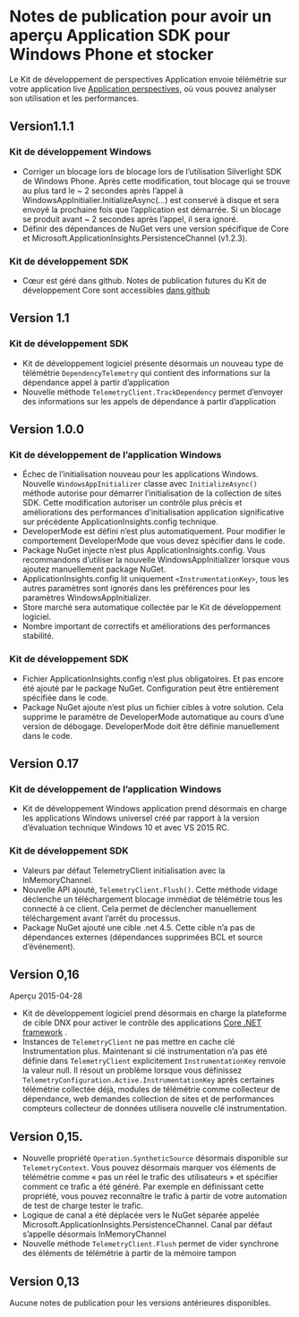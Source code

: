 <properties 
    pageTitle="Notes de publication pour Application perspectives pour Windows" 
    description="Les dernières mises à jour pour le Kit de développement Windows Store." 
    services="application-insights" 
    documentationCenter=""
    authors="alancameronwills" 
    manager="douge"/>
<tags 
    ms.service="application-insights" 
    ms.workload="tbd" 
    ms.tgt_pltfrm="ibiza" 
    ms.devlang="na" 
    ms.topic="article" 
    ms.date="02/12/2016" 
    ms.author="joshweb"/>
 
# <a name="release-notes-for-application-insights-sdk-for-windows-phone-and-store"></a>Notes de publication pour avoir un aperçu Application SDK pour Windows Phone et stocker

Le Kit de développement de perspectives Application envoie télémétrie sur votre application live [Application perspectives](https://azure.microsoft.com/services/application-insights/), où vous pouvez analyser son utilisation et les performances.


## <a name="version-111"></a>Version1.1.1

### <a name="windows-sdk"></a>Kit de développement Windows

- Corriger un blocage lors de blocage lors de l’utilisation Silverlight SDK de Windows Phone. Après cette modification, tout blocage qui se trouve au plus tard le ~ 2 secondes après l’appel à WindowsAppInitialier.InitializeAsync(...) est conservé à disque et sera envoyé la prochaine fois que l’application est démarrée. Si un blocage se produit avant ~ 2 secondes après l’appel, il sera ignoré.  
- Définir des dépendances de NuGet vers une version spécifique de Core et Microsoft.ApplicationInsights.PersistenceChannel (v1.2.3).   

### <a name="core-sdk"></a>Kit de développement SDK

- Cœur est géré dans github. Notes de publication futures du Kit de développement Core sont accessibles [dans github](http://github.com/Microsoft/ApplicationInsights-dotnet/releases)

## <a name="version-11"></a>Version 1.1

### <a name="core-sdk"></a>Kit de développement SDK

- Kit de développement logiciel présente désormais un nouveau type de télémétrie ```DependencyTelemetry``` qui contient des informations sur la dépendance appel à partir d’application
- Nouvelle méthode ```TelemetryClient.TrackDependency``` permet d’envoyer des informations sur les appels de dépendance à partir d’application

## <a name="version-100"></a>Version 1.0.0

### <a name="windows-app-sdk"></a>Kit de développement de l’application Windows

- Échec de l’initialisation nouveau pour les applications Windows. Nouvelle `WindowsAppInitializer` classe avec `InitializeAsync()` méthode autorise pour démarrer l’initialisation de la collection de sites SDK. Cette modification autoriser un contrôle plus précis et améliorations des performances d’initialisation application significative sur précédente ApplicationInsights.config technique.
- DeveloperMode est défini n’est plus automatiquement. Pour modifier le comportement DeveloperMode que vous devez spécifier dans le code.
- Package NuGet injecte n’est plus ApplicationInsights.config. Vous recommandons d’utiliser la nouvelle WindowsAppInitializer lorsque vous ajoutez manuellement package NuGet.
- ApplicationInsights.config lit uniquement `<InstrumentationKey>`, tous les autres paramètres sont ignorés dans les préférences pour les paramètres WindowsAppInitializer.
- Store marché sera automatique collectée par le Kit de développement logiciel.
- Nombre important de correctifs et améliorations des performances stabilité.

### <a name="core-sdk"></a>Kit de développement SDK

- Fichier ApplicationInsights.config n’est plus obligatoires. Et pas encore été ajouté par le package NuGet. Configuration peut être entièrement spécifiée dans le code.
- Package NuGet ajoute n’est plus un fichier cibles à votre solution. Cela supprime le paramètre de DeveloperMode automatique au cours d’une version de débogage. DeveloperMode doit être définie manuellement dans le code.

## <a name="version-017"></a>Version 0.17

### <a name="windows-app-sdk"></a>Kit de développement de l’application Windows

- Kit de développement Windows application prend désormais en charge les applications Windows universel créé par rapport à la version d’évaluation technique Windows 10 et avec VS 2015 RC.

### <a name="core-sdk"></a>Kit de développement SDK

- Valeurs par défaut TelemetryClient initialisation avec la InMemoryChannel.
- Nouvelle API ajouté, `TelemetryClient.Flush()`. Cette méthode vidage déclenche un téléchargement blocage immédiat de télémétrie tous les connecté à ce client. Cela permet de déclencher manuellement téléchargement avant l’arrêt du processus.
- Package NuGet ajouté une cible .net 4.5. Cette cible n’a pas de dépendances externes (dépendances supprimées BCL et source d’événement).

## <a name="version-016"></a>Version 0,16 

Aperçu 2015-04-28

- Kit de développement logiciel prend désormais en charge la plateforme de cible DNX pour activer le contrôle des applications [Core .NET framework](http://www.dotnetfoundation.org/NETCore5) .
- Instances de ```TelemetryClient``` ne pas mettre en cache clé Instrumentation plus. Maintenant si clé instrumentation n’a pas été définie dans ```TelemetryClient``` explicitement ```InstrumentationKey``` renvoie la valeur null. Il résout un problème lorsque vous définissez ```TelemetryConfiguration.Active.InstrumentationKey``` après certaines télémétrie collectée déjà, modules de télémétrie comme collecteur de dépendance, web demandes collection de sites et de performances compteurs collecteur de données utilisera nouvelle clé instrumentation.

## <a name="version-015"></a>Version 0,15.

- Nouvelle propriété ```Operation.SyntheticSource``` désormais disponible sur ```TelemetryContext```. Vous pouvez désormais marquer vos éléments de télémétrie comme « pas un réel le trafic des utilisateurs » et spécifier comment ce trafic a été généré. Par exemple en définissant cette propriété, vous pouvez reconnaître le trafic à partir de votre automation de test de charge tester le trafic.
- Logique de canal a été déplacée vers le NuGet séparée appelée Microsoft.ApplicationInsights.PersistenceChannel. Canal par défaut s’appelle désormais InMemoryChannel
- Nouvelle méthode ```TelemetryClient.Flush``` permet de vider synchrone des éléments de télémétrie à partir de la mémoire tampon

## <a name="version-013"></a>Version 0,13

Aucune notes de publication pour les versions antérieures disponibles. 
